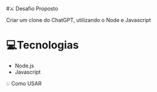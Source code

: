 #⚔ Desafio Proposto

Criar um clone do ChatGPT, utilizando o Node e Javascript


# 💻Tecnologias
* Node.js
* Javascript

💡 Como USAR
